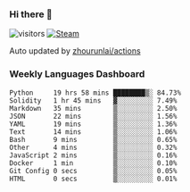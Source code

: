 ### Hi there 👋

![visitors](https://visitor-badge.glitch.me/badge?page_id=zhourunlai)
[![Steam](https://img.shields.io/badge/dynamic/json?label=Steam&query=%24.data.totalSubs&url=https%3A%2F%2Fapi.spencerwoo.com%2Fsubstats%2F%3Fsource%3DsteamGames%26queryKey%3D76561198285156854&suffix=%20Games&logo=steam&labelColor=134375&color=0b1a37&longCache=true)](http://steamcommunity.com/profiles/76561198285156854)

Auto updated by <a href="https://github.com/zhourunlai/zhourunlai/actions" target="_blank">zhourunlai/actions</a>

### Weekly Languages Dashboard

<!--PART:wakatime-->
```text
Python     19 hrs 58 mins ████████▒░ 84.73%
Solidity   1 hr 45 mins   ▓░░░░░░░░░ 7.49%
Markdown   35 mins        ▒░░░░░░░░░ 2.50%
JSON       22 mins        ▒░░░░░░░░░ 1.56%
YAML       19 mins        ▒░░░░░░░░░ 1.36%
Text       14 mins        ▒░░░░░░░░░ 1.06%
Bash       9 mins         ▒░░░░░░░░░ 0.65%
Other      4 mins         ▒░░░░░░░░░ 0.32%
JavaScript 2 mins         ▒░░░░░░░░░ 0.16%
Docker     1 min          ▒░░░░░░░░░ 0.10%
Git Config 0 secs         ▒░░░░░░░░░ 0.05%
HTML       0 secs         ▒░░░░░░░░░ 0.01%
```
<!--PART:wakatime-->
